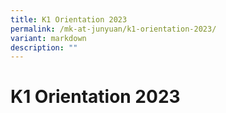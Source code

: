 ```yaml
---
title: K1 Orientation 2023
permalink: /mk-at-junyuan/k1-orientation-2023/
variant: markdown
description: ""
---
```

K1 Orientation 2023
===============

